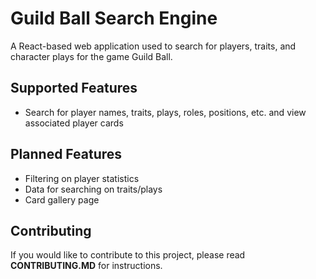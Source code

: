 # Guild Ball Search Engine

A React-based web application used to search for players, traits, and character plays for the game Guild Ball.

## Supported Features
* Search for player names, traits, plays, roles, positions, etc. and view associated player cards

## Planned Features
* Filtering on player statistics
* Data for searching on traits/plays
* Card gallery page

## Contributing

If you would like to contribute to this project, please read **CONTRIBUTING.MD** for instructions.
